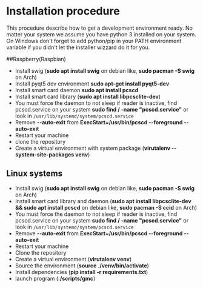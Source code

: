 # Installation procedure
This procedure describe how to get a development environment ready.
No matter your system we assume you have python 3 installed on your system.
On Windows don't forget to add python/pip in your PATH environment variable if you didn't let the installer wizzard do it for you.


##Raspberry(Raspbian)
- Install swig (**sudo apt install swig** on debian like, **sudo pacman -S swig** on Arch)
- Install pyqt5 dev environment **sudo apt-get install pyqt5-dev**
- Install smart card daemon **sudo apt install pcscd**
- Install smart card library (**sudo apt install libpcsclite-dev**)
- You must force the daemon to not sleep if reader is inactive, find pcscd.service on your system **sudo find / -name "pcscd.service"** or look in `/usr/lib/systemd/system/pcscd.service`
- Remove **--auto-exit** from **ExecStart=/usr/bin/pcscd --foreground --auto-exit**
- Restart your machine
- clone the repository
- Create a virtual environment with system package (**virutalenv --system-site-packages venv**)


## Linux systems
- Install swig (**sudo apt install swig** on debian like, **sudo pacman -S swig** on Arch)
- Install smart card library and daemon (**sudo apt install libpcsclite-dev && sudo apt install pcscd** on debian like, **sudo pacman -S ccid** on Arch)
- You must force the daemon to not sleep if reader is inactive, find pcscd.service on your system **sudo find / -name "pcscd.service"** or look in `/usr/lib/systemd/system/pcscd.service`
- Remove **--auto-exit** from **ExecStart=/usr/bin/pcscd --foreground --auto-exit**
- Restart your machine
- Clone the repository
- Create a virtual environment (**virutalenv venv**)
- Source the environment (**source ./venv/bin/activate**)
- Install dependencies (**pip install -r requirements.txt**)
- launch program (**./scripts/gmc**)



